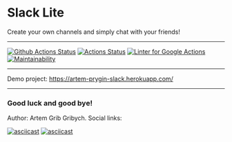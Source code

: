 # Slack Lite
Create your own channels and simply chat with your friends!
* * *
[![Github Actions Status](https://github.com/hexlet-components/projects-frontend-l4-server/workflows/Node%20CI/badge.svg)](https://github.com/hexlet-components/projects-frontend-l4-server/actions)
[![Actions Status](https://github.com/artem-prygin/frontend-project-lvl4/workflows/hexlet-check/badge.svg)](https://github.com/artem-prygin/frontend-project-lvl4/actions)
[![Linter for Google Actions](https://github.com/artem-prygin/frontend-project-lvl4/workflows/Linter%20Github%20Actions/badge.svg)](https://github.com/artem-prygin/frontend-project-lvl4/actions?query=workflow%3A%22Linter+Github+Actions%22)
[![Maintainability](https://api.codeclimate.com/v1/badges/7dacb2ee2f730bad71a2/maintainability)](https://codeclimate.com/github/artem-prygin/frontend-project-lvl4/maintainability)
* * *
Demo project: https://artem-prygin-slack.herokuapp.com/
* * *
### Good luck and good bye!
Author: Artem Grib Gribych. Social links:

[![asciicast](https://upload.wikimedia.org/wikipedia/commons/thumb/2/21/VK.com-logo.svg/32px-VK.com-logo.svg.png)](https://vk.com/gribgribych)
[![asciicast](https://upload.wikimedia.org/wikipedia/commons/thumb/9/96/Instagram.svg/32px-Instagram.svg.png)](https://www.instagram.com/mushroomsgram/)
